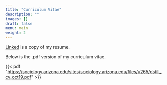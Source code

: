```yaml
---
title: "Curriculum Vitae"
description: ""
images: []
draft: false
menu: main
weight: 2
---
```

<a href="https://drive.google.com/file/d/19Uo6d8vEoVyHZfP3MW_mZ-I66OlZYuo5/view?usp=sharing/">Linked</a> is a copy of my resume.

Below is the .pdf version of my curriculum vitae.

{{< pdf "https://sociology.arizona.edu/sites/sociology.arizona.edu/files/u265/dstill_cv_oct19.pdf" >}}
